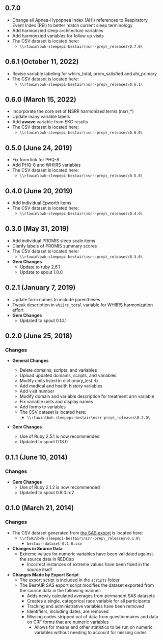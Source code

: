 ## 0.7.0

- Change all Apnea-Hypopnea Index (AHI) references to Respiratory Event Index (REI) to better match current sleep terminology
- Add harmonzied sleep architecture variables
- Add harmonzied variables for follow up visits
- The CSV dataset is located here:
  - `\\rfawin\bwh-sleepepi-bestair\nsrr-prep\_releases\0.7.0\`
  
## 0.6.1 (October 11, 2022)

- Revise variable labeling for whiirs_total, prom_satisfied and ahi_primary
- The CSV dataset is located here:
  - `\\rfawin\bwh-sleepepi-bestair\nsrr-prep\_releases\0.6.1\`

## 0.6.0 (March 15, 2022)

- Incorporate the core set of NSRR harmonized terms (nsrr_*)
- Update many variable labels
- Add **awave** variable from EKG results
- The CSV dataset is located here:
  - `\\rfawin\bwh-sleepepi-bestair\nsrr-prep\_releases\0.6.0\`

## 0.5.0 (June 24, 2019)

- Fix form link for PHQ-8
- Add PHQ-8 and WHIIRS variables
- The CSV dataset is located here:
  - `\\rfawin\bwh-sleepepi-bestair\nsrr-prep\_releases\0.5.0\`

## 0.4.0 (June 20, 2019)

- Add individual Epworth items
- The CSV dataset is located here:
  - `\\rfawin\bwh-sleepepi-bestair\nsrr-prep\_releases\0.4.0\`

## 0.3.0 (May 31, 2019)

- Add individual PROMIS sleep scale items
- Clarify labels of PROMIS summary scores
- The CSV dataset is located here:
  - `\\rfawin\bwh-sleepepi-bestair\nsrr-prep\_releases\0.3.0\`
- **Gem Changes**
  - Update to ruby 2.6.1
  - Update to spout 1.0.0

## 0.2.1 (January 7, 2019)

- Update form names to include parentheses
- Tweak description in `whiirs_total` variable for WHIIRS harmonization effort
- **Gem Changes**
  - Updated to spout 0.14.1

## 0.2.0 (June 25, 2018)

### Changes
- **General Changes**
  - Delete domains, scripts, and variables
  - Upload updated domains, scripts, and variables
  - Modify units listed in dictionary_test.rb
  - Add medical and health history variables
  - Add visit number
  - Modify domain and variable description for treatment arm variable
  - Fix variable units and display names
  - Add forms to variables
  - The CSV dataset is located here:
    - `\\rfawin\bwh-sleepepi-bestair\nsrr-prep\_releases\0.2.0\`

- **Gem Changes**
  - Use of Ruby 2.5.1 is now recommended
  - Updated to spout 0.13.0

## 0.1.1 (June 10, 2014)

### Changes
- **Gem Changes**
  - Use of Ruby 2.1.2 is now recommended
  - Updated to spout 0.8.0.rc2

## 0.1.0 (March 21, 2014)

### Changes
- The CSV dataset generated from [the SAS export](https://github.com/sleepepi/bestair-data-dictionary/blob/master/scripts/datasetexport.sas) is located here:
  - `\\rfa01\bwh-sleepepi-bestair\nsrr-prep\_releases\0.1.0\`
    - `bestair-dataset-0.1.0.csv`
- **Changes in Source Data**
  - Extreme values for numeric variables have been validated against the source data in REDCap
    - Incorrect instances of extreme values have been fixed in the source itself
- **Changes Made by Export Script**
  - The export script is included in the `scripts` folder
  - The BestAIR SAS export script modifies the dataset exported from the source data in the following manner:
    - Adds newly calculated averages from permanent SAS datasets
    - Creates a single, categorical race variable for all participants
    - Tracking and administrative variables have been removed
    - Identifiers, including dates, are removed
    - Missing codes stripped out of data from questionnaires and data on CRF forms that are numeric variables
      - Allows for means and other statistics to be run on numeric variables without needing to account for missing codes
